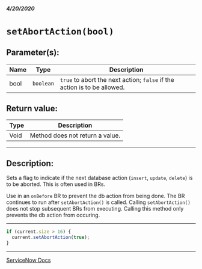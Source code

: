 ##### 4/20/2020
# `setAbortAction(bool)`
## Parameter(s):
| Name | Type | Description |
|---|---|---|
| bool | `boolean` | `true` to abort the next action; `false` if the action is to be allowed. |

## Return value:
| Type | Description |
|---|---|
| Void | Method does not return a value. |

---

## Description:
Sets a flag to indicate if the next database action (`insert`, `update`, `delete`) is to be aborted.  This is often used in BRs.

Use in an `onBefore` BR to prevent the db action from being done. The BR continues to run after `setAbortAction()` is called.  Calling `setAbortAction()` does not stop subsequent BRs from executing.  Calling this method only prevents the db action from occuring.

---

```js
if (current.size > 16) {
  current.setAbortAction(true);
}
```

---

[ServiceNow Docs](https://developer.servicenow.com/dev.do#!/reference/api/newyork/server/no-namespace/c_GlideRecordScopedAPI#r_ScopedGlideRecordQuery_Object_Object)